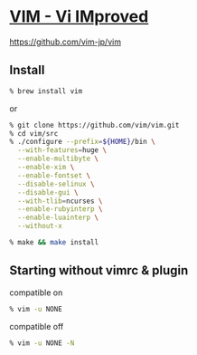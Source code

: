 # [VIM - Vi IMproved](http://www.vim.org/)

<https://github.com/vim-jp/vim>

## Install

```sh
% brew install vim 
```

or

```sh
% git clone https://github.com/vim/vim.git 
% cd vim/src
% ./configure --prefix=${HOME}/bin \
  --with-features=huge \
  --enable-multibyte \
  --enable-xim \
  --enable-fontset \
  --disable-selinux \
  --disable-gui \
  --with-tlib=ncurses \
  --enable-rubyinterp \
  --enable-luainterp \
  --without-x

% make && make install
```

## Starting without vimrc & plugin

compatible on

```sh
% vim -u NONE
```

compatible off

```sh
% vim -u NONE -N
```
